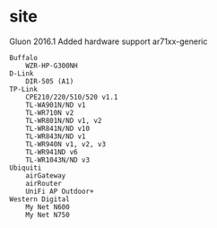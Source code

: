 site
====
Gluon 2016.1
Added hardware support
ar71xx-generic

    Buffalo
        WZR-HP-G300NH
    D-Link
        DIR-505 (A1)
    TP-Link
        CPE210/220/510/520 v1.1
        TL-WA901N/ND v1
        TL-WR710N v2
        TL-WR801N/ND v1, v2
        TL-WR841N/ND v10
        TL-WR843N/ND v1
        TL-WR940N v1, v2, v3
        TL-WR941ND v6
        TL-WR1043N/ND v3
    Ubiquiti
        airGateway
        airRouter
        UniFi AP Outdoor+
    Western Digital
        My Net N600
        My Net N750



